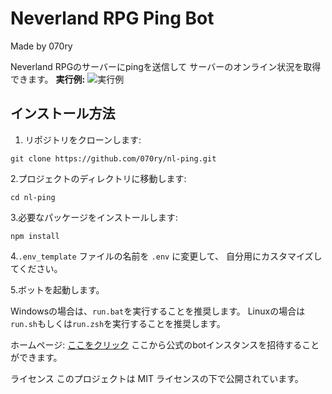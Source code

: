 # Neverland RPG Ping Bot
Made by 070ry

Neverland RPGのサーバーにpingを送信して
サーバーのオンライン状況を取得できます。
**実行例:**
![実行例](https://onews.f5.si/assets/images/screenshot1.png)

## インストール方法

1. リポジトリをクローンします:

```shell
git clone https://github.com/070ry/nl-ping.git
```


2.プロジェクトのディレクトリに移動します:

```shell
cd nl-ping
```


3.必要なパッケージをインストールします:

```shell
npm install
```


4.`.env_template` ファイルの名前を `.env` に変更して、
  自分用にカスタマイズしてください。

5.ボットを起動します。

Windowsの場合は、`run.bat`を実行することを推奨します。
Linuxの場合は`run.sh`もしくは`run.zsh`を実行することを推奨します。


ホームページ:
[ここをクリック](https://onews.f5.si/discord/nl)
ここから公式のbotインスタンスを招待することができます。

ライセンス
このプロジェクトは MIT ライセンスの下で公開されています。
